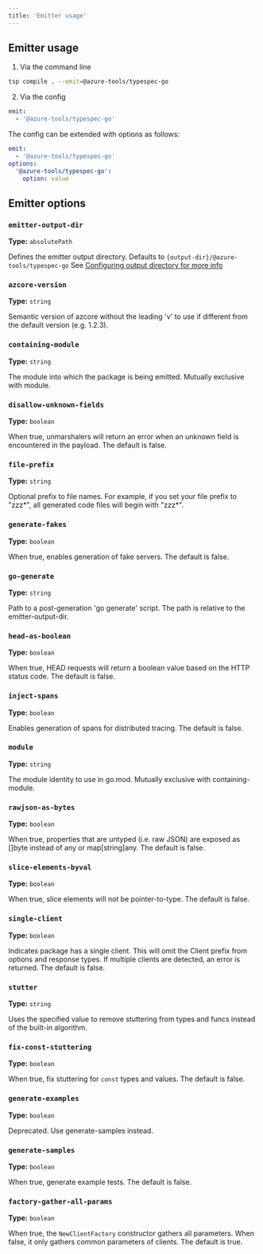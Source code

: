 ```yaml
---
title: 'Emitter usage'
---
```


## Emitter usage

1. Via the command line

```bash
tsp compile . --emit=@azure-tools/typespec-go
```

2. Via the config

```yaml
emit:
  - '@azure-tools/typespec-go'
```

The config can be extended with options as follows:

```yaml
emit:
  - '@azure-tools/typespec-go'
options:
  '@azure-tools/typespec-go':
    option: value
```

## Emitter options

### `emitter-output-dir`

**Type:** `absolutePath`

Defines the emitter output directory. Defaults to `{output-dir}/@azure-tools/typespec-go`
See [Configuring output directory for more info](https://typespec.io/docs/handbook/configuration/configuration/#configuring-output-directory)

### `azcore-version`

**Type:** `string`

Semantic version of azcore without the leading 'v' to use if different from the default version (e.g. 1.2.3).

### `containing-module`

**Type:** `string`

The module into which the package is being emitted. Mutually exclusive with module.

### `disallow-unknown-fields`

**Type:** `boolean`

When true, unmarshalers will return an error when an unknown field is encountered in the payload. The default is false.

### `file-prefix`

**Type:** `string`

Optional prefix to file names. For example, if you set your file prefix to "zzz*", all generated code files will begin with "zzz*".

### `generate-fakes`

**Type:** `boolean`

When true, enables generation of fake servers. The default is false.

### `go-generate`

**Type:** `string`

Path to a post-generation 'go generate' script. The path is relative to the emitter-output-dir.

### `head-as-boolean`

**Type:** `boolean`

When true, HEAD requests will return a boolean value based on the HTTP status code. The default is false.

### `inject-spans`

**Type:** `boolean`

Enables generation of spans for distributed tracing. The default is false.

### `module`

**Type:** `string`

The module identity to use in go.mod. Mutually exclusive with containing-module.

### `rawjson-as-bytes`

**Type:** `boolean`

When true, properties that are untyped (i.e. raw JSON) are exposed as []byte instead of any or map[string]any. The default is false.

### `slice-elements-byval`

**Type:** `boolean`

When true, slice elements will not be pointer-to-type. The default is false.

### `single-client`

**Type:** `boolean`

Indicates package has a single client. This will omit the Client prefix from options and response types. If multiple clients are detected, an error is returned. The default is false.

### `stutter`

**Type:** `string`

Uses the specified value to remove stuttering from types and funcs instead of the built-in algorithm.

### `fix-const-stuttering`

**Type:** `boolean`

When true, fix stuttering for `const` types and values. The default is false.

### `generate-examples`

**Type:** `boolean`

Deprecated. Use generate-samples instead.

### `generate-samples`

**Type:** `boolean`

When true, generate example tests. The default is false.

### `factory-gather-all-params`

**Type:** `boolean`

When true, the `NewClientFactory` constructor gathers all parameters. When false, it only gathers common parameters of clients. The default is true.
